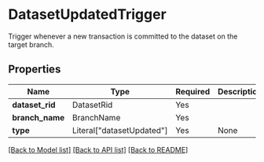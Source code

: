 # DatasetUpdatedTrigger

Trigger whenever a new transaction is committed to the
dataset on the target branch.


## Properties
| Name | Type | Required | Description |
| ------------ | ------------- | ------------- | ------------- |
**dataset_rid** | DatasetRid | Yes |  |
**branch_name** | BranchName | Yes |  |
**type** | Literal["datasetUpdated"] | Yes | None |


[[Back to Model list]](../../README.md#models-v2-link) [[Back to API list]](../../README.md#documentation-for-api-endpoints) [[Back to README]](../../README.md)

